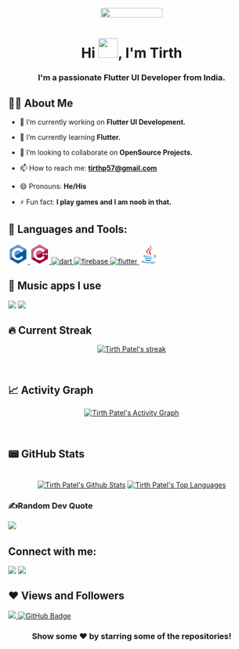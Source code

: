 <p align="center">
<a href="#"><img width="50%" height="50%"  src="https://i.ibb.co/9ZdtfvZ/3d-nft-icon-developer-male-illustration-629802-6-removebg-preview-1.png"  /></a>
</p>
<h1 align="center">Hi <img src="https://raw.githubusercontent.com/nixin72/nixin72/master/wave.gif" width="40px" height="40px">, I'm Tirth</h1>
<h3 align="center">I'm a passionate Flutter UI Developer from India.</h3>


## 🙋‍♂️ About Me

- 🔭 I’m currently working on **Flutter UI Development.**

- 🌱 I’m currently learning **Flutter.**

- 👯 I’m looking to collaborate on **OpenSource Projects.**

- 📫 How to reach me: **tirthp57@gmail.com**

- 😄 Pronouns: **He/His**

- ⚡ Fun fact: **I play games and I am noob in that.**

## 🚀 Languages and Tools:

<p align="left"> <a href="https://www.cprogramming.com/" target="_blank" rel="noreferrer"> <img src="https://raw.githubusercontent.com/devicons/devicon/master/icons/c/c-original.svg" alt="c" width="40" height="40"/> </a> <a href="https://www.w3schools.com/cpp/" target="_blank" rel="noreferrer"> <img src="https://raw.githubusercontent.com/devicons/devicon/master/icons/cplusplus/cplusplus-original.svg" alt="cplusplus" width="40" height="40"/> </a> <a href="https://dart.dev" target="_blank" rel="noreferrer"> <img src="https://www.vectorlogo.zone/logos/dartlang/dartlang-icon.svg" alt="dart" width="40" height="40"/> </a> <a href="https://firebase.google.com/" target="_blank" rel="noreferrer"> <img src="https://www.vectorlogo.zone/logos/firebase/firebase-icon.svg" alt="firebase" width="40" height="40"/> </a> <a href="https://flutter.dev" target="_blank" rel="noreferrer"> <img src="https://www.vectorlogo.zone/logos/flutterio/flutterio-icon.svg" alt="flutter" width="40" height="40"/> </a> <a href="https://www.java.com" target="_blank" rel="noreferrer"> <img src="https://raw.githubusercontent.com/devicons/devicon/master/icons/java/java-original.svg" alt="java" width="40" height="40"/> </a> </p>


## 🎵 Music apps I use
 <img src="https://img.shields.io/badge/Spotify-1ED760?&style=for-the-badge&logo=spotify&logoColor=white"/> <img src="https://img.shields.io/badge/YouTube_Music-FF0000?style=for-the-badge&logo=youtube-music&logoColor=white"/>


## 🔥 Current Streak
<p align="center">
    <a href="https://github.com/tirthkp/github-readme-streak-stats">
        <img title="🔥 Get streak stats for your profile at git.io/streak-stats" alt="Tirth Patel's streak" src="https://github-readme-streak-stats.herokuapp.com/?user=tirthkp&theme=black-ice&hide_border=true&stroke=0000&background=060A0CD0"/>
        </a>
</p>
<br/>

## 📈 Activity Graph
<p align="center">
	<a href="https://github.com/tirthkp/github-readme-activity-graph"><img alt="Tirth Patel's Activity Graph" src="https://activity-graph.herokuapp.com/graph?username=tirthkp&bg_color=0D1117&color=5BCDEC&line=5BCDEC&point=FFFFFF&hide_border=true" /></a>
</p>
<br/>

## 📟 GitHub Stats
<p align="center">
	<br/>
    <a href="https://github.com/tirthkp/github-readme-stats"><img alt="Tirth Patel's Github Stats" src="https://github-readme-stats.vercel.app/api?username=tirthkp&show_icons=true&count_private=true&theme=react&hide_border=true&bg_color=0D1117" height="200px" width="400px" /></a>
  <a href="https://github.com/tirthkp/github-readme-stats"><img alt="Tirth Patel's Top Languages" src="https://github-readme-stats.vercel.app/api/top-langs/?username=tirthkp&langs_count=8&count_private=true&layout=compact&theme=react&hide_border=true&bg_color=0D1117" height="200px"  width="400px" /></a> <br/>
	
</p>

### ✍️Random Dev Quote

![](https://quotes-github-readme.vercel.app/api?type=horizontal&theme=tokyonight)

## Connect with me:
<p align="left">

<a href = "https://www.linkedin.com/in/tirthkp/"><img src="https://img.icons8.com/fluent/48/000000/linkedin.png"/></a>
<a href = "https://www.instagram.com/flutter_ui_/"><img src="https://img.icons8.com/fluent/48/000000/instagram-new.png"/></a>


</p>

## ❤ Views and Followers
<a href="https://github.com/Meghna-DAS/github-profile-views-counter">
    <img src="https://komarev.com/ghpvc/?username=tirthkp">
</a>
<a href="https://github.com/tirthkp?tab=followers"><img src="https://img.shields.io/github/followers/tirthkp?label=Followers&style=social" alt="GitHub Badge"></a>

<div align="center">

### Show some ❤️ by starring some of the repositories!

</div>
